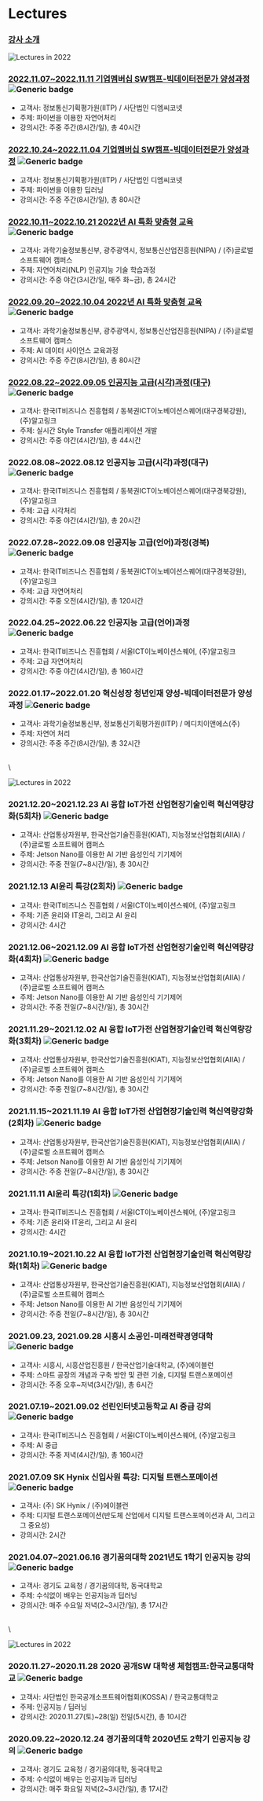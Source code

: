 # Lectures

### [강사 소개](broken-reference) <a href="#undefined" id="undefined"></a>

![Lectures in 2022](images/Lectures\_in\_2022.png)

### [2022.11.07\~2022.11.11 기업멤버십 SW캠프-빅데이터전문가 양성과정](images/) ![Generic badge](http://img.shields.io/badge/%EC%A4%80%EB%B9%84%EC%A4%91-success?style=plastic)

* 고객사: 정보통신기획평가원(IITP) / 사단법인 디엠씨코넷
* 주제: 파이썬을 이용한 자연어처리
* 강의시간: 주중 주간(8시간/일), 총 40시간

### [2022.10.24\~2022.11.04 기업멤버십 SW캠프-빅데이터전문가 양성과정](2022/20221107-20221111\_NLP\(DMC-Conet\).md) ![Generic badge](http://img.shields.io/badge/%EC%A4%80%EB%B9%84%EC%A4%91-success?style=plastic)

* 고객사: 정보통신기획평가원(IITP) / 사단법인 디엠씨코넷
* 주제: 파이썬을 이용한 딥러닝
* 강의시간: 주중 주간(8시간/일), 총 80시간

### [2022.10.11\~2022.10.21 2022년 AI 특화 맞춤형 교육](2022/20221011-20221021\_NLP\(GSC\).md) ![Generic badge](http://img.shields.io/badge/%EC%A4%80%EB%B9%84%EC%A4%91-success?style=plastic)

* 고객사: 과학기술정보통신부, 광주광역시, 정보통신산업진흥원(NIPA) / (주)글로벌 소프트웨어 캠퍼스
* 주제: 자연어처리(NLP) 인공지능 기술 학습과정
* 강의시간: 주중 야간(3시간/일, 매주 화\~금), 총 24시간

### [2022.09.20\~2022.10.04 2022년 AI 특화 맞춤형 교육](2022/20220920-20221004\_AI\&DS\(GSC\).md) ![Generic badge](http://img.shields.io/badge/%EC%A4%80%EB%B9%84%EC%A4%91-success?style=plastic)

* 고객사: 과학기술정보통신부, 광주광역시, 정보통신산업진흥원(NIPA) / (주)글로벌 소프트웨어 캠퍼스
* 주제: AI 데이터 사이언스 교육과정
* 강의시간: 주중 주간(8시간/일), 총 80시간

### [2022.08.22\~2022.09.05 인공지능 고급(시각)과정(대구)](2022/20220822-20220905\_CV\(ICT\).md) ![Generic badge](http://img.shields.io/badge/%EC%A2%85%EB%A3%8C-red?style=plastic)

* 고객사: 한국IT비즈니스 진흥협회 / 동북권ICT이노베이션스퀘어(대구경북강원), (주)알고링크
* 주제: 실시간 Style Transfer 애플리케이션 개발
* 강의시간: 주중 야간(4시간/일), 총 44시간

### 2022.08.08\~2022.08.12 인공지능 고급(시각)과정(대구) ![Generic badge](http://img.shields.io/badge/%EC%A2%85%EB%A3%8C-red?style=plastic)

* 고객사: 한국IT비즈니스 진흥협회 / 동북권ICT이노베이션스퀘어(대구경북강원), (주)알고링크
* 주제: 고급 시각처리
* 강의시간: 주중 야간(4시간/일), 총 20시간

### 2022.07.28\~2022.09.08 인공지능 고급(언어)과정(경북) ![Generic badge](http://img.shields.io/badge/%EC%A7%84%ED%96%89%EC%A4%91-blue?style=plastic)

* 고객사: 한국IT비즈니스 진흥협회 / 동북권ICT이노베이션스퀘어(대구경북강원), (주)알고링크
* 주제: 고급 자연어처리
* 강의시간: 주중 오전(4시간/일), 총 120시간

### 2022.04.25\~2022.06.22 인공지능 고급(언어)과정 ![Generic badge](http://img.shields.io/badge/%EC%A2%85%EB%A3%8C-red?style=plastic)

* 고객사: 한국IT비즈니스 진흥협회 / 서울ICT이노베이션스퀘어, (주)알고링크
* 주제: 고급 자연어처리
* 강의시간: 주중 야간(4시간/일), 총 160시간

### 2022.01.17\~2022.01.20 혁신성장 청년인재 양성-빅데이터전문가 양성과정 ![Generic badge](http://img.shields.io/badge/%EC%A2%85%EB%A3%8C-red?style=plastic)

* 고객사: 과학기술정보통신부, 정보통신기획평가원(IITP) / 메디치이앤에스(주)
* 주제: 자연어 처리
* 강의시간: 주중 주간(8시간/일), 총 32시간

\
\


![Lectures in 2022](images/Lectures\_in\_2021.png)

### 2021.12.20\~2021.12.23 AI 융합 IoT가전 산업현장기술인력 혁신역량강화(5회차) ![Generic badge](http://img.shields.io/badge/%EC%A2%85%EB%A3%8C-red?style=plastic)

* 고객사: 산업통상자원부, 한국산업기술진흥원(KIAT), 지능정보산업협회(AIIA) / (주)글로벌 소프트웨어 캠퍼스
* 주제: Jetson Nano를 이용한 AI 기반 음성인식 기기제어
* 강의시간: 주중 전일(7\~8시간/일), 총 30시간

### 2021.12.13 AI윤리 특강(2회차) ![Generic badge](http://img.shields.io/badge/%EC%A2%85%EB%A3%8C-red?style=plastic)

* 고객사: 한국IT비즈니스 진흥협회 / 서울ICT이노베이션스퀘어, (주)알고링크
* 주제: 기존 윤리와 IT윤리, 그리고 AI 윤리
* 강의시간: 4시간

### 2021.12.06\~2021.12.09 AI 융합 IoT가전 산업현장기술인력 혁신역량강화(4회차) ![Generic badge](http://img.shields.io/badge/%EC%A2%85%EB%A3%8C-red?style=plastic)

* 고객사: 산업통상자원부, 한국산업기술진흥원(KIAT), 지능정보산업협회(AIIA) / (주)글로벌 소프트웨어 캠퍼스
* 주제: Jetson Nano를 이용한 AI 기반 음성인식 기기제어
* 강의시간: 주중 전일(7\~8시간/일), 총 30시간

### 2021.11.29\~2021.12.02 AI 융합 IoT가전 산업현장기술인력 혁신역량강화(3회차) ![Generic badge](http://img.shields.io/badge/%EC%A2%85%EB%A3%8C-red?style=plastic)

* 고객사: 산업통상자원부, 한국산업기술진흥원(KIAT), 지능정보산업협회(AIIA) / (주)글로벌 소프트웨어 캠퍼스
* 주제: Jetson Nano를 이용한 AI 기반 음성인식 기기제어
* 강의시간: 주중 전일(7\~8시간/일), 총 30시간

### 2021.11.15\~2021.11.19 AI 융합 IoT가전 산업현장기술인력 혁신역량강화(2회차) ![Generic badge](http://img.shields.io/badge/%EC%A2%85%EB%A3%8C-red?style=plastic)

* 고객사: 산업통상자원부, 한국산업기술진흥원(KIAT), 지능정보산업협회(AIIA) / (주)글로벌 소프트웨어 캠퍼스
* 주제: Jetson Nano를 이용한 AI 기반 음성인식 기기제어
* 강의시간: 주중 전일(7\~8시간/일), 총 30시간

### 2021.11.11 AI윤리 특강(1회차) ![Generic badge](http://img.shields.io/badge/%EC%A2%85%EB%A3%8C-red?style=plastic)

* 고객사: 한국IT비즈니스 진흥협회 / 서울ICT이노베이션스퀘어, (주)알고링크
* 주제: 기존 윤리와 IT윤리, 그리고 AI 윤리
* 강의시간: 4시간

### 2021.10.19\~2021.10.22 AI 융합 IoT가전 산업현장기술인력 혁신역량강화(1회차) ![Generic badge](http://img.shields.io/badge/%EC%A2%85%EB%A3%8C-red?style=plastic)

* 고객사: 산업통상자원부, 한국산업기술진흥원(KIAT), 지능정보산업협회(AIIA) / (주)글로벌 소프트웨어 캠퍼스
* 주제: Jetson Nano를 이용한 AI 기반 음성인식 기기제어
* 강의시간: 주중 전일(7\~8시간/일), 총 30시간

### 2021.09.23, 2021.09.28 시흥시 소공인-미래전략경영대학 ![Generic badge](http://img.shields.io/badge/%EC%A2%85%EB%A3%8C-red?style=plastic)

* 고객사: 시흥시, 시흥산업진흥원 / 한국산업기술대학교, (주)에이블런
* 주제: 스마트 공장의 개념과 구축 방안 및 관련 기술, 디지털 트랜스포메이션
* 강의시간: 주중 오후\~저녁(3시간/일), 총 6시간

### 2021.07.19\~2021.09.02 선린인터넷고등학교 AI 중급 강의 ![Generic badge](http://img.shields.io/badge/%EC%A2%85%EB%A3%8C-red?style=plastic)

* 고객사: 한국IT비즈니스 진흥협회 / 서울ICT이노베이션스퀘어, (주)알고링크
* 주제: AI 중급
* 강의시간: 주중 저녁(4시간/일), 총 160시간

### 2021.07.09 SK Hynix 신입사원 특강: 디지털 트랜스포메이션 ![Generic badge](http://img.shields.io/badge/%EC%A2%85%EB%A3%8C-red?style=plastic)

* 고객사: (주) SK Hynix / (주)에이블런
* 주제: 디지털 트랜스포메이션(반도체 산업에서 디지털 트랜스포메이션과 AI, 그리고 그 중요성)
* 강의시간: 2시간

### 2021.04.07\~2021.06.16 경기꿈의대학 2021년도 1학기 인공지능 강의 ![Generic badge](http://img.shields.io/badge/%EC%A2%85%EB%A3%8C-red?style=plastic)

* 고객사: 경기도 교육청 / 경기꿈의대학, 동국대학교
* 주제: 수식없이 배우는 인공지능과 딥러닝
* 강의시간: 매주 수요일 저녁(2\~3시간/일), 총 17시간

\
\


![Lectures in 2022](images/Lectures\_in\_2020.png)

### 2020.11.27\~2020.11.28 2020 공개SW 대학생 체험캠프:한국교통대학교 ![Generic badge](http://img.shields.io/badge/%EC%A2%85%EB%A3%8C-red?style=plastic)

* 고객사: 사단법인 한국공개소프트웨어협회(KOSSA) / 한국교통대학교
* 주제: 인공지능 / 딥러닝
* 강의시간: 2020.11.27(토)\~28(일) 전일(5시간), 총 10시간

### 2020.09.22\~2020.12.24 경기꿈의대학 2020년도 2학기 인공지능 강의 ![Generic badge](http://img.shields.io/badge/%EC%A2%85%EB%A3%8C-red?style=plastic)

* 고객사: 경기도 교육청 / 경기꿈의대학, 동국대학교
* 주제: 수식없이 배우는 인공지능과 딥러닝
* 강의시간: 매주 화요일 저녁(2\~3시간/일), 총 17시간
